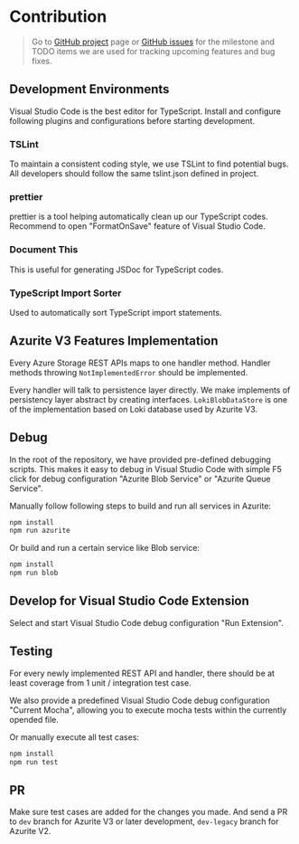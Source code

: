 # Contribution

> Go to [GitHub project](https://github.com/Azure/Azurite/projects) page or [GitHub issues](https://github.com/Azure/Azurite/issues) for the milestone and TODO items we are used for tracking upcoming features and bug fixes.

## Development Environments

Visual Studio Code is the best editor for TypeScript. Install and configure following plugins and configurations before starting development.

### TSLint

To maintain a consistent coding style, we use TSLint to find potential bugs. All developers should follow the same tslint.json defined in project.

### prettier

prettier is a tool helping automatically clean up our TypeScript codes. Recommend to open "FormatOnSave" feature of Visual Studio Code.

### Document This

This is useful for generating JSDoc for TypeScript codes.

### TypeScript Import Sorter

Used to automatically sort TypeScript import statements.

## Azurite V3 Features Implementation

Every Azure Storage REST APIs maps to one handler method. Handler methods throwing `NotImplementedError` should be implemented.

Every handler will talk to persistence layer directly. We make implements of persistency layer abstract by creating interfaces. `LokiBlobDataStore` is one of the implementation based on Loki database used by Azurite V3.

## Debug

In the root of the repository, we have provided pre-defined debugging scripts. This makes it easy to debug in Visual Studio Code with simple F5 click for debug configuration "Azurite Blob Service" or "Azurite Queue Service".

Manually follow following steps to build and run all services in Azurite:

```bash
npm install
npm run azurite
```

Or build and run a certain service like Blob service:

```bash
npm install
npm run blob
```

## Develop for Visual Studio Code Extension

Select and start Visual Studio Code debug configuration "Run Extension".

## Testing

For every newly implemented REST API and handler, there should be at least coverage from 1 unit / integration test case.

We also provide a predefined Visual Studio Code debug configuration "Current Mocha", allowing you to execute mocha tests within the currently opended file.

Or manually execute all test cases:

```bash
npm install
npm run test
```

## PR

Make sure test cases are added for the changes you made. And send a PR to `dev` branch for Azurite V3 or later development, `dev-legacy` branch for Azurite V2.
